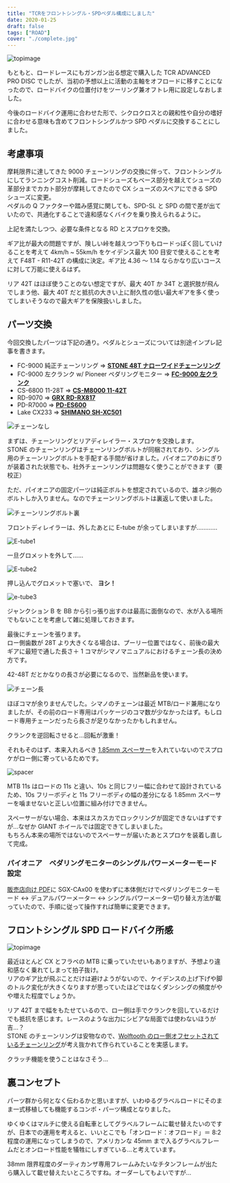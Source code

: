 ```yaml
---
title: "TCRをフロントシングル・SPDペダル構成にしました"
date: 2020-01-25
draft: false
tags: ["ROAD"]
cover: "./complete.jpg"
---
```


![topimage](./complete.jpg)

もともと、ロードレースにもガンガン出る想定で購入した TCR ADVANCED PRO DISC でしたが、当初の予想以上に活動の主軸をオフロードに移すことになったので、ロードバイクの位置付けをツーリング兼オフトレ用に設定しなおしました。

今後のロードバイク運用に合わせた形で、シクロクロスとの親和性や自分の嗜好に合わせる意味も含めてフロントシングルかつ SPD ペダルに交換することにしました。

## 考慮事項

摩耗限界に達してきた 9000 チェーンリングの交換に伴って、フロントシングルにしてランニングコスト削減。ロードシューズもベース部分を越えてシューズの革部分までカカト部分が摩耗してきたので CX シューズのスペアにできる SPD シューズに変更。  
ペダルの Q ファクターや踏み感覚に関しても、SPD-SL と SPD の間で差が出ていたので、共通化することで違和感なくバイクを乗り換えられるように。

上記を満たしつつ、必要な条件となる RD とスプロケを交換。

ギア比が最大の問題ですが、険しい峠を越えつつ下りもロードっぽく回していけることを考えて 4km/h ~ 55km/h をケイデンス最大 100 目安で使えることを考えて F48T - R11-42T の構成に決定。ギア比 4.36 ～ 1.14 ならかなり広いコースに対して万能に使えるはず。

リア 42T はほぼ使うことのない想定ですが、最大 40T か 34T と選択肢が飛んでしまう他、最大 40T だと抵抗の大きい上に耐久性の低い最大ギアを多く使ってしまいそうなので最大ギアを保険扱いしました。

## パーツ交換

今回交換したパーツは下記の通り。ペダルとシューズについては別途インプレ記事を書きます。

- FC-9000 純正チェーンリング => **[STONE 48T ナローワイドチェーンリング](https://www.ebay.com/itm/Circle-BCD110-Bicycle-Single-Chainring-Narrow-Wide-For-Shimano-5800-6800/254259238644)**
- FC-9000 左クランク w/ Pioneer ペダリングモニター => **[FC-9000 左クランク](https://amzn.to/37tVS30)**
- CS-6800 11-28T => **[CS-M8000 11-42T](https://amzn.to/2vnY4uH)**
- RD-9070 => **[GRX RD-RX817](https://amzn.to/2GliwhX)**
- PD-R7000 => **[PD-ES600](https://amzn.to/2TW85cP)**
- Lake CX233 => **[SHIMANO SH-XC501](https://amzn.to/2RtZbBL)**

![チェーンなし](./nonchain.jpg)

まずは、チェーンリングとリアディレイラー・スプロケを交換します。  
STONE のチェーンリングはチェーンリングボルトが同梱されており、シングル用のチェーンリングボルトを手配する手間が省けました。パイオニアのおにぎりが装着された状態でも、社外チェーンリングは問題なく使うことができます（要校正）

ただ、パイオニアの固定パーツは純正ボルトを想定されているので、雄ネジ側のボルトしか入りません。なのでチェーンリングボルトは裏返して使いました。

![チェーンリングボルト裏](./chainring_reverse.jpg)

フロントディレイラーは、外したあとに E-tube が余ってしまいますが…………

![E-tube1](./di2_1.jpg)

一旦グロメットを外して……

![E-tube2](./di2_2.jpg)

押し込んでグロメットで塞いで、 **ヨシ！**

![e-tube3](./di2_3.jpg)

ジャンクション B を BB から引っ張り出すのは最高に面倒なので、水が入る場所でもないことを考慮して雑に処理しておきます。

最後にチェーンを張ります。  
ロー側歯数が 28T より大きくなる場合は、プーリー位置ではなく、前後の最大ギアに最短で通した長さ＋ 1 コマがシマノマニュアルにおけるチェーン長の決め方です。

42-48T だとかなりの長さが必要になるので、当然新品を使います。

![チェーン長](./exchain.jpg)

ほぼコマが余りませんでした。シマノのチェーンは最近 MTB/ロード兼用になりましたが、その前のロード専用はパッケージのコマ数が少なかったはず。もしロード専用チェーンだったら長さが足りなかったかもしれません。

クランクを逆回転させると…回転が激重！

それもそのはず、本来入れるべき [1.85mm スペーサー](https://amzn.to/30TYp43)を入れていないのでスプロケがロー側に寄っているためです。

![spacer](./185spacer.jpg)

MTB 11s はロードの 11s と違い、10s と同じフリー幅に合わせて設計されているため、10s フリーボディと 11s フリーボディの幅の差分になる 1.85mm スペーサーを噛ませないと正しい位置に組み付けできません。

スペーサーがない場合、本来はスカスカでロックリングが固定できないはずですが…なぜか GIANT ホイールでは固定できてしまいました。  
もちろん本来の場所ではないのでスペーサーが届いたあとスプロケを装着し直して完成。

### パイオニア　ペダリングモニターのシングルパワーメーターモード設定

[販売店向け PDF](http://pioneer-cyclesports.com/jp/support/products/manual/SGY-PM910H2HLHR_Manual_for_dealers_jp.pdf)に SGX-CAx00 を使わずに本体側だけでペダリングモニターモード ↔ デュアルパワーメーター ↔ シングルパワーメーター切り替え方法が載っていたので、手順に従って操作すれば簡単に変更できます。

## フロントシングル SPD ロードバイク所感

![topimage](./complete.jpg)

最近ほとんど CX とフラペの MTB に乗っていたせいもありますが、予想より違和感なく乗れてしまって拍子抜け。  
リアのギア比が飛ぶことだけは避けようがないので、ケイデンスの上げ下げや脚のトルク変化が大きくなりますが思っていたほどではなくダンシングの頻度がやや増えた程度でしょうか。

リア 42T まで幅をもたせているので、ロー側は手でクランクを回しているだけでも抵抗を感じます。レースのような出力にシビアな局面では使わないほうが吉…？  
STONE のチェーンリングは安物なので、[Wolftooth のロー側オフセットされているチェーンリング](https://amzn.to/2vht8Ms)が考え抜かれて作られていることを実感します。

クラッチ機能を使うことはなさそう…

## 裏コンセプト

パーツ群から何となく伝わるかと思いますが、いわゆるグラベルロードにそのまま一式移植しても機能するコンポ・パーツ構成となりました。

ゆくゆくはマルチに使える自転車としてグラベルフレームに載せ替えたいのですが、日本での運用を考えると、いいとこでも「オンロード：オフロード」＝ 8:2 程度の運用になってしまうので、アメリカンな 45mm まで入るグラベルフレームだとオンロード性能を犠牲にしすぎている…と考えています。

38mm 限界程度のダーティカンザ専用フレームみたいなチタンフレームが出たら購入して載せ替えたいところですね。オーダーしてもよいですが…

<LinkBox isAmazonLink url="https://www.amazon.co.jp/dp/B07RRPKB5D/" />
